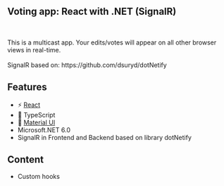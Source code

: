 <p align='center'>
<h2>Voting app: React with .NET (SignalR) </h2><br>
</p>
This is a multicast app. Your edits/votes will appear on all other browser views in real-time.
<br>
<br>
SignalR based on:
https://github.com/dsuryd/dotNetify
<br>


## Features

- ⚡️ [React](https://beta.reactjs.org/)
- 🦾 TypeScript
- 🎨 [Material UI](https://mui.com/material-ui/)
- Microsoft.NET 6.0
- SignalR in Frontend and Backend based on library dotNetify

## Content

- Custom hooks

